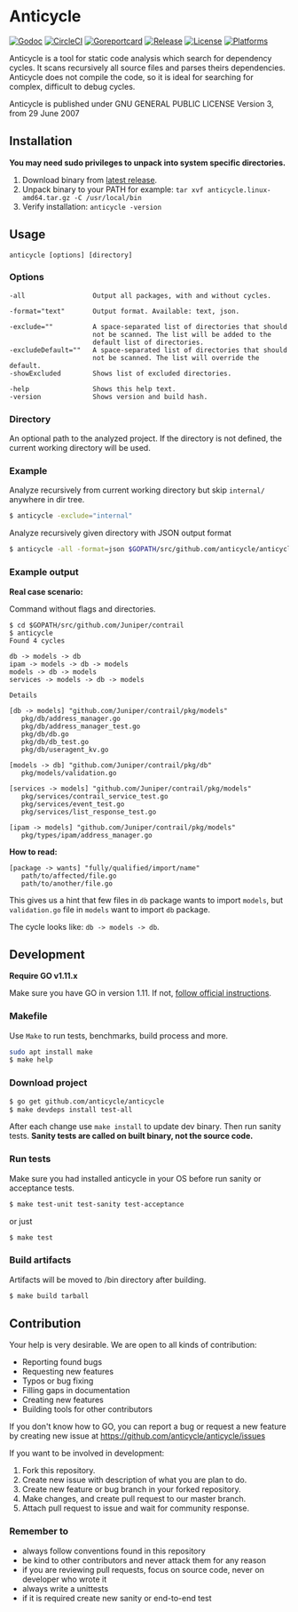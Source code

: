 # Anticycle

[![Godoc](https://godoc.org/github.com/anticycle/anticycle?status.svg)](https://godoc.org/github.com/anticycle/anticycle)
[![CircleCI](https://circleci.com/gh/anticycle/anticycle.svg?style=shield)](https://circleci.com/gh/anticycle/anticycle)
[![Goreportcard](https://goreportcard.com/badge/github.com/anticycle/anticycle)](https://goreportcard.com/report/github.com/anticycle/anticycle)
[![Release](https://img.shields.io/github/release/anticycle/anticycle.svg)](https://github.com/anticycle/anticycle/releases/latest)
[![License](https://img.shields.io/github/license/anticycle/anticycle.svg)](https://github.com/anticycle/anticycle/blob/master/LICENSE)
[![Platforms](https://img.shields.io/badge/platforms-linux%20%7C%20osx%20%7C%20windows-red.svg)](https://github.com/anticycle/anticycle/releases/latest)

Anticycle is a tool for static code analysis which search for
dependency cycles. It scans recursively all source files and
parses theirs dependencies. Anticycle does not compile the code,
so it is ideal for searching for complex, difficult to debug cycles.

Anticycle is published under GNU GENERAL PUBLIC LICENSE Version 3, from 29 June 2007

## Installation

**You may need sudo privileges to unpack into system specific directories.**

1. Download binary from [latest release](https://github.com/anticycle/anticycle/releases/latest).
2. Unpack binary to your PATH for example: `tar xvf anticycle.linux-amd64.tar.gz -C /usr/local/bin`
3. Verify installation: `anticycle -version`

## Usage

```
anticycle [options] [directory]
```

### Options

```
-all                 Output all packages, with and without cycles.

-format="text"       Output format. Available: text, json.

-exclude=""          A space-separated list of directories that should 
                     not be scanned. The list will be added to the 
                     default list of directories.
-excludeDefault=""   A space-separated list of directories that should 
                     not be scanned. The list will override the default.
-showExcluded        Shows list of excluded directories.

-help                Shows this help text.
-version             Shows version and build hash.
```

### Directory

An optional path to the analyzed project. If the directory is not
defined, the current working directory will be used.

### Example

Analyze recursively from current working directory but skip `internal/` anywhere in dir tree.

```bash
$ anticycle -exclude="internal"
```

Analyze recursively given directory with JSON output format

```bash
$ anticycle -all -format=json $GOPATH/src/github.com/anticycle/anticycle
```

### Example output

**Real case scenario:**

Command without flags and directories.

```
$ cd $GOPATH/src/github.com/Juniper/contrail
$ anticycle
Found 4 cycles

db -> models -> db
ipam -> models -> db -> models
models -> db -> models
services -> models -> db -> models

Details

[db -> models] "github.com/Juniper/contrail/pkg/models"
   pkg/db/address_manager.go
   pkg/db/address_manager_test.go
   pkg/db/db.go
   pkg/db/db_test.go
   pkg/db/useragent_kv.go

[models -> db] "github.com/Juniper/contrail/pkg/db"
   pkg/models/validation.go

[services -> models] "github.com/Juniper/contrail/pkg/models"
   pkg/services/contrail_service_test.go
   pkg/services/event_test.go
   pkg/services/list_response_test.go

[ipam -> models] "github.com/Juniper/contrail/pkg/models"
   pkg/types/ipam/address_manager.go
```

**How to read:**

```
[package -> wants] "fully/qualified/import/name"
   path/to/affected/file.go
   path/to/another/file.go
```

This gives us a hint that few files in `db` package wants to import `models`, but
`validation.go` file in `models` want to import `db` package.

The cycle looks like: `db -> models -> db`.

## Development

**Require GO v1.11.x**

Make sure you have GO in version 1.11. If not, [follow official instructions](https://golang.org/doc/install).

### Makefile

Use `Make` to run tests, benchmarks, build process and more.

```bash
sudo apt install make
$ make help
```

### Download project

```bash
$ go get github.com/anticycle/anticycle
$ make devdeps install test-all
```

After each change use `make install` to update dev binary. Then run sanity tests.
**Sanity tests are called on built binary, not the source code.**

### Run tests

Make sure you had installed anticycle in your OS before run sanity or acceptance tests.

```bash
$ make test-unit test-sanity test-acceptance
```

or just

```bash
$ make test
```

### Build artifacts

Artifacts will be moved to /bin directory after building.

```bash
$ make build tarball
```

## Contribution

Your help is very desirable. We are open to all kinds of contribution:

- Reporting found bugs
- Requesting new features
- Typos or bug fixing
- Filling gaps in documentation
- Creating new features
- Building tools for other contributors

If you don't know how to GO, you can report a bug or request a new feature by
creating new issue at https://github.com/anticycle/anticycle/issues

If you want to be involved in development:

1. Fork this repository.
2. Create new issue with description of what you are plan to do.
3. Create new feature or bug branch in your forked repository.
4. Make changes, and create pull request to our master branch.
5. Attach pull request to issue and wait for community response.

### Remember to

- always follow conventions found in this repository
- be kind to other contributors and never attack them for any reason
- if you are reviewing pull requests, focus on source code, never on developer who wrote it
- always write a unittests
- if it is required create new sanity or end-to-end test
